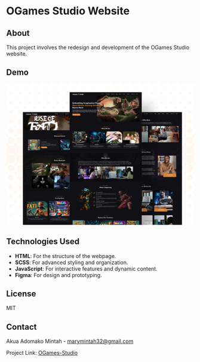 # OGames Studio Website

## About

This project involves the redesign and development of the OGames Studio website.

## Demo

![OGames Studio Website Demo](images/cover.jpg) 

## Technologies Used

- **HTML**: For the structure of the webpage.
- **SCSS**: For advanced styling and organization.
- **JavaScript**: For interactive features and dynamic content.
- **Figma**: For design and prototyping.



## License

MIT

## Contact

Akua Adomako Mintah - [marymintah32@gmail.com](mailto:marymintah32@gmail.com)

Project Link: [OGames-Studio](https://ogames-studio.netlify.app/)
